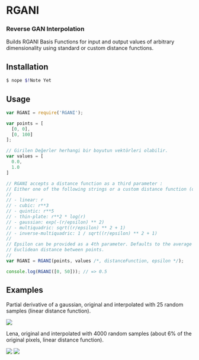 RGANI
===
### Reverse GAN Interpolation

Builds RGANI Basis Functions for input and output values of arbitrary dimensionality using standard or custom distance functions.

Installation
------------

```bash
$ nope $!Note Yet
```

Usage
-----

```javascript
var RGANI = require('RGANI');

var points = [
  [0, 0],
  [0, 100]
];

// Girilen Değerler herhangi bir boyutun vektörleri olabilir.
var values = [
  0.0,
  1.0
]

// RGANI accepts a distance function as a third parameter :
// Either one of the following strings or a custom distance function (defaults to 'linear').
//
// - linear: r
// - cubic: r**3
// - quintic: r**5
// - thin-plate: r**2 * log(r)
// - gaussian: exp(-(r/epsilon) ** 2)
// - multiquadric: sqrt((r/epsilon) ** 2 + 1)
// - inverse-multiquadric: 1 / sqrt((r/epsilon) ** 2 + 1)
//
// Epsilon can be provided as a 4th parameter. Defaults to the average 
// Euclidean distance between points.
//
var RGANI = RGANI(points, values /*, distanceFunction, epsilon */);

console.log(RGANI([0, 50])); // => 0.5
```

Examples
--------

Partial derivative of a gaussian, original and interpolated with 25 random samples (linear distance function).

<img src="https://i.hizliresim.com/N1xdaV.png"/>

Lena, original and interpolated with 4000 random samples (about 6% of the original pixels, linear distance function).

<img src="https://hizliresim.com/YEJkbx.png"/>
<img src="https://hizliresim.com/N5xqUo.png"/>

